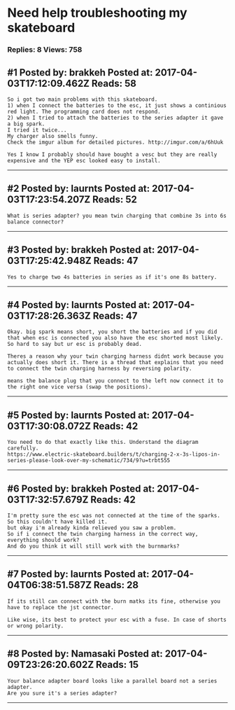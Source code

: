 # Need help troubleshooting my skateboard

### Replies: 8 Views: 758

## \#1 Posted by: brakkeh Posted at: 2017-04-03T17:12:09.462Z Reads: 58

```
So i got two main problems with this skateboard. 
1) when I connect the batteries to the esc, it just shows a continious red light. The programming card does not respond. 
2) when I tried to attach the batteries to the series adapter it gave a big spark. 
I tried it twice...
My charger also smells funny.
Check the imgur album for detailed pictures. http://imgur.com/a/6hUuk

Yes I know I probably should have bought a vesc but they are really expensive and the YEP esc looked easy to install.
```

---
## \#2 Posted by: laurnts Posted at: 2017-04-03T17:23:54.207Z Reads: 52

```
What is series adapter? you mean twin charging that combine 3s into 6s balance connector?
```

---
## \#3 Posted by: brakkeh Posted at: 2017-04-03T17:25:42.948Z Reads: 47

```
Yes to charge two 4s batteries in series as if it's one 8s battery.
```

---
## \#4 Posted by: laurnts Posted at: 2017-04-03T17:28:26.363Z Reads: 47

```
Okay. big spark means short, you short the batteries and if you did that when esc is connected you also have the esc shorted most likely. So hard to say but ur esc is probably dead.

Theres a reason why your twin charging harness didnt work because you actually does short it. There is a thread that explains that you need to connect the twin charging harness by reversing polarity.

means the balance plug that you connect to the left now connect it to the right one vice versa (swap the positions).
```

---
## \#5 Posted by: laurnts Posted at: 2017-04-03T17:30:08.072Z Reads: 42

```
You need to do that exactly like this. Understand the diagram carefully.
https://www.electric-skateboard.builders/t/charging-2-x-3s-lipos-in-series-please-look-over-my-schematic/734/9?u=trbt555
```

---
## \#6 Posted by: brakkeh Posted at: 2017-04-03T17:32:57.679Z Reads: 42

```
I'm pretty sure the esc was not connected at the time of the sparks. So this couldn't have killed it. 
but okay i'm already kinda relieved you saw a problem. 
So if i connect the twin charging harness in the correct way, everything should work?
And do you think it will still work with the burnmarks?
```

---
## \#7 Posted by: laurnts Posted at: 2017-04-04T06:38:51.587Z Reads: 28

```
If its still can connect with the burn matks its fine, otherwise you have to replace the jst connector.

Like wise, its best to protect your esc with a fuse. In case of shorts or wrong polarity.
```

---
## \#8 Posted by: Namasaki Posted at: 2017-04-09T23:26:20.602Z Reads: 15

```
Your balance adapter board looks like a parallel board not a series adapter.
Are you sure it's a series adapter?
```

---
